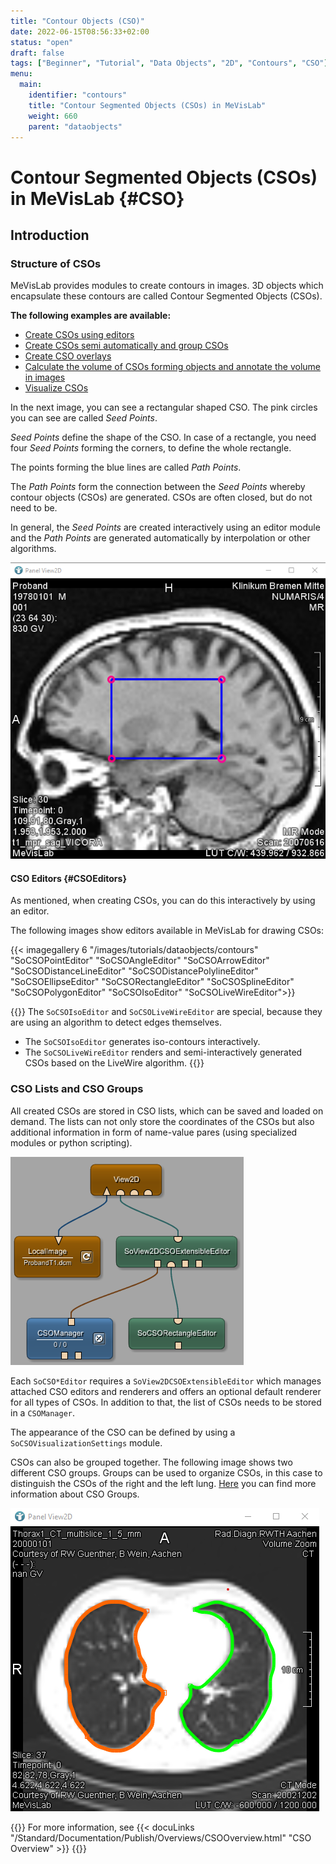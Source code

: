 ```yaml
---
title: "Contour Objects (CSO)"
date: 2022-06-15T08:56:33+02:00
status: "open"
draft: false
tags: ["Beginner", "Tutorial", "Data Objects", "2D", "Contours", "CSO"]
menu: 
  main:
    identifier: "contours"
    title: "Contour Segmented Objects (CSOs) in MeVisLab"
    weight: 660
    parent: "dataobjects"
---
```

# Contour Segmented Objects (CSOs) in MeVisLab {#CSO}
## Introduction
### Structure of CSOs

MeVisLab provides modules to create contours in images. 3D objects which encapsulate these contours are called Contour Segmented Objects (CSOs).

**The following examples are available:**
* [Create CSOs using editors](/tutorials/dataobjects/contours/contourexample1/)
* [Create CSOs semi automatically and group CSOs](/tutorials/dataobjects/contours/contourexample2/)
* [Create CSO overlays](/tutorials/dataobjects/contours/contourexample3/)
* [Calculate the volume of CSOs forming objects and annotate the volume in images](/tutorials/dataobjects/contours/contourexample4/)
* [Visualize CSOs](/tutorials/dataobjects/contours/contourexample5/)

In the next image, you can see a rectangular shaped CSO. The pink circles you can see are called *Seed Points*.

*Seed Points* define the shape of the CSO. In case of a rectangle, you need four *Seed Points* forming the corners, to define the whole rectangle.

The points forming the blue lines are called *Path Points*.

The *Path Points* form the connection between the *Seed Points* whereby contour objects (CSOs) are generated. CSOs are often closed, but do not need to be.

In general, the *Seed Points* are created interactively using an editor module and the *Path Points* are generated automatically by interpolation or other algorithms.

![Contour Segmented Object (CSO)](/images/tutorials/dataobjects/contours/CSO_Expl_01.png "Contour Segmented Object (CSO)")

#### CSO Editors {#CSOEditors}

As mentioned, when creating CSOs, you can do this interactively by using an editor.

The following images show editors available in MeVisLab for drawing CSOs:

{{< imagegallery 6 "/images/tutorials/dataobjects/contours" "SoCSOPointEditor" "SoCSOAngleEditor" "SoCSOArrowEditor" "SoCSODistanceLineEditor" "SoCSODistancePolylineEditor" "SoCSOEllipseEditor" "SoCSORectangleEditor" "SoCSOSplineEditor" "SoCSOPolygonEditor" "SoCSOIsoEditor" "SoCSOLiveWireEditor">}}

{{<alert class="info" caption="Extra Infos">}}
The `SoCSOIsoEditor` and `SoCSOLiveWireEditor` are special, because they are using an algorithm to detect edges themselves.

* The `SoCSOIsoEditor` generates iso-contours interactively.
* The `SoCSOLiveWireEditor` renders and semi-interactively generated CSOs based on the LiveWire algorithm.
{{</alert>}}

### CSO Lists and CSO Groups

All created CSOs are stored in CSO lists, which can be saved and loaded on demand. The lists can not only store the coordinates of the CSOs but also additional information in form of name-value pares (using specialized modules or python scripting).

![Basic CSO Network](/images/tutorials/dataobjects/contours/BasicCSONetwork.png "Basic CSO Network")

Each `SoCSO*Editor` requires a `SoView2DCSOExtensibleEditor` which manages attached CSO editors and renderers and offers an optional default renderer for all types of CSOs. In addition to that, the list of CSOs needs to be stored in a `CSOManager`.

The appearance of the CSO can be defined by using a `SoCSOVisualizationSettings` module.

CSOs can also be grouped together. The following image shows two different CSO groups. Groups can be used to organize CSOs, in this case to distinguish the CSOs of the right and the left lung. [Here](/tutorials/dataobjects/contours/contours/contourexample2/) you can find more information about CSO Groups.

![CSO Groups](/images/tutorials/dataobjects/contours/DO2_11_2.png "CSO Groups")

{{<alert class="info" caption="Extra Infos">}}
For more information, see {{< docuLinks "/Standard/Documentation/Publish/Overviews/CSOOverview.html" "CSO Overview" >}}
{{</alert>}}

[//]: <> (MVL-653)
